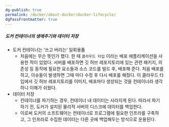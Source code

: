 ```yaml
---
dg-publish: true
permalink: /docker/about-docker/docker-lifecycle/
dgPassFrontmatter: true
---
```

##### 도커 컨테이너의 생애주기와 데이터 저장

-   도커 컨테이너는 ‘쓰고 버리는’ 일회용품
    -   처음에는 무슨 뜻인가 했다. 한 때 `클라우드 타입` 이라는 배포 애플리케이션을 사용한 적이 있었다. 서버를 배포하면 깃 허브 레포지토리에 있는 관련 패키지, 의존성 등 동작에 필요한 요소들과 소스 코드를 빌드 후, 배포해 준다. 처음 배포를 하고, 이슈들이 발생하면 그때 마다 수정 후 다시 배포를 해줬다. 이 클라우드 타입에서 깃 허브 레포지토리를 이미지, 배포마다 생성되는 것을 컨테이너라 생각하니 이해가 쉬웠다.
-   데이터 저장
    -   컨테이너를 파기하는 경우, 컨테이너 내 데이터는 사라지게 된다. 따라서 파기 하기 전, 도커가 설치된 물리적 서버의 디스크에 데이터를 백업한다.
    -   이로써 도커의 소프트웨어는 컨테이너로 프로그램에 필요한 인프라를 구축하고, 그 인프라로 수집한 데이터는 다른 곳에 백업해두는 방식으로 운용된다.
